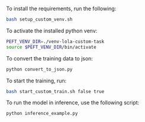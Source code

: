 To install the requirements, run the following:
```bash
bash setup_custom_venv.sh
```

To activate the installed python venv:
```bash
PEFT_VENV_DIR=./venv-lola-custom-task
source $PEFT_VENV_DIR/bin/activate
```

To convert the training data to json:
```bash
python convert_to_json.py
```

To start the training, run:
```bash
bash start_custom_train.sh false true
```

To run the model in inference, use the following script:
```bash
python inference_example.py
```